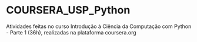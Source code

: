 # COURSERA_USP_Python
Atividades feitas no curso Introdução à Ciência da Computação com Python - Parte 1 (36h), realizadas na plataforma coursera.org
